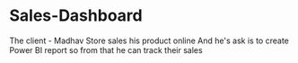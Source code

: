 # Sales-Dashboard
The client - Madhav Store sales his product online And he's ask is to create Power BI report so from that he can track their sales
